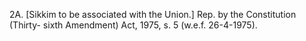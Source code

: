 2A. [Sikkim to be associated with the Union.] Rep. by the Constitution (Thirty- sixth Amendment) Act, 1975, s. 5 (w.e.f. 26-4-1975).

